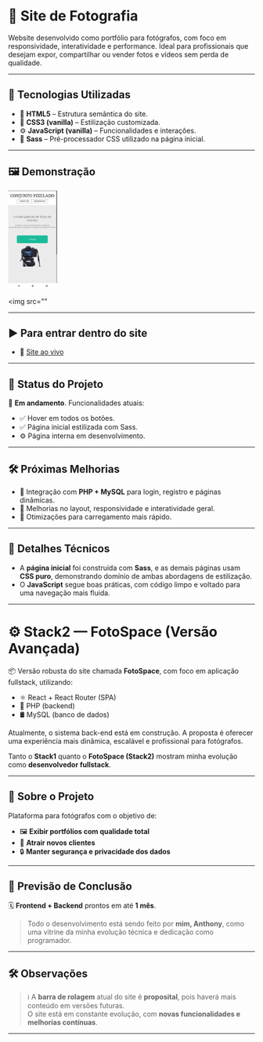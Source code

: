 # 📸 Site de Fotografia

Website desenvolvido como portfólio para fotógrafos, com foco em responsividade, interatividade e performance. Ideal para profissionais que desejam expor, compartilhar ou vender fotos e vídeos sem perda de qualidade.

---

## 🚀 Tecnologias Utilizadas

- 🧱 **HTML5** – Estrutura semântica do site.
- 🎨 **CSS3 (vanilla)** – Estilização customizada.
- ⚙️ **JavaScript (vanilla)** – Funcionalidades e interações.
- 💅 **Sass** – Pré-processador CSS utilizado na página inicial.

---

## 🖼️ Demonstração

<img src="/imagem/reatividade%20celular.jpeg" alt="Fotos e vídeos do projeto" width="100" />


<img src=""




---
## ▶️ Para entrar dentro do site


- 🔗 [Site ao vivo](https://anthony-garcia-santos.github.io/site-de-fotografia/)

---

## 📌 Status do Projeto

🚧 **Em andamento**. Funcionalidades atuais:

- ✅ Hover em todos os botões.
- ✅ Página inicial estilizada com Sass.
- ⚙️ Página interna em desenvolvimento.

---

## 🛠️ Próximas Melhorias

- 🔐 Integração com **PHP + MySQL** para login, registro e páginas dinâmicas.
- 🎨 Melhorias no layout, responsividade e interatividade geral.
- 🚀 Otimizações para carregamento mais rápido.

---

## 📝 Detalhes Técnicos

- A **página inicial** foi construída com **Sass**, e as demais páginas usam **CSS puro**, demonstrando domínio de ambas abordagens de estilização.
- O **JavaScript** segue boas práticas, com código limpo e voltado para uma navegação mais fluida.

---

# ⚙️ Stack2 — FotoSpace (Versão Avançada)

📦 Versão robusta do site chamada **FotoSpace**, com foco em aplicação fullstack, utilizando:

- ⚛️ React + React Router (SPA)
- 🐘 PHP (backend)
- 🛢️ MySQL (banco de dados)

Atualmente, o sistema back-end está em construção. A proposta é oferecer uma experiência mais dinâmica, escalável e profissional para fotógrafos.

Tanto o **Stack1** quanto o **FotoSpace (Stack2)** mostram minha evolução como **desenvolvedor fullstack**.

---

## 📂 Sobre o Projeto

Plataforma para fotógrafos com o objetivo de:

- 🖼️ **Exibir portfólios com qualidade total**
- 🧲 **Atrair novos clientes**
- 🔒 **Manter segurança e privacidade dos dados**

---

## 📅 Previsão de Conclusão

🗓️ **Frontend + Backend** prontos em até **1 mês**.

> Todo o desenvolvimento está sendo feito por **mim, Anthony**, como uma vitrine da minha evolução técnica e dedicação como programador.

---

## 🛠️ Observações

> ℹ️ A **barra de rolagem** atual do site é **proposital**, pois haverá mais conteúdo em versões futuras.  
> O site está em constante evolução, com **novas funcionalidades e melhorias contínuas**.

---
